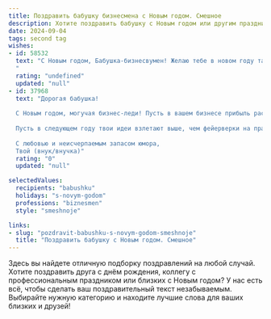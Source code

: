 ```yaml
---
title: Поздравить бабушку бизнесмена с Новым годом. Смешное
description: Хотите поздравить бабушку с Новым годом или другим праздником? Наш ИИ создаст незабываемое поздравление, а вы обязательно выделитесь среди других.  
date: 2024-09-04
tags: second tag
wishes:
- id: 58532
  text: "С Новым годом, Бабушка-бизнесвумен! Желаю тебе в новом году таких же успешных сделок, как твои внуки - только без слез и соплей! 😉  Пусть удача будет твоим верным партнером, а прибыль - неиссякаемым источником радости! 🍾
  "
  rating: "undefined"
  updated: "null"
- id: 37968
  text: "Дорогая бабушка!
  
  С Новым годом, могучая бизнес-леди! Пусть в вашем бизнесе прибыль растет, как ёлка в декабре, а конкуренты радуются, как будто у них на столе только мандарины! Желаю, чтобы прибыль сыпалась, как снег за окном, и чтобы все клиенты были такие же преданные, как ты к своему любимому чаю!
  
  Пусть в следующем году твои идеи взлетают выше, чем фейерверки на празднике, и чтобы всё происходило так же весело, как наши семейные посиделки!
  
  С любовью и неисчерпаемым запасом юмора,
  Твой (внук/внучка)"
  rating: "0"
  updated: "null"

selectedValues:
  recipients: "babushku"
  holidays: "s-novym-godom"
  professions: "biznesmen"
  style: "smeshnoje"

links:
- slug: "pozdravit-babushku-s-novym-godom-smeshnoje"
  title: "Поздравить бабушку с Новым годом. Смешное"
---
```


Здесь вы найдете отличную подборку поздравлений на любой случай. 
Хотите поздравить друга с днём рождения, коллегу с профессиональным праздником или близких с Новым годом? У нас есть всё, чтобы сделать ваш поздравительный текст незабываемым. Выбирайте нужную категорию и находите лучшие слова для ваших близких и друзей!
